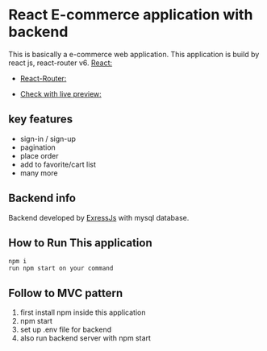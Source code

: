 # React E-commerce application with backend

This is basically a e-commerce web application.
This application is build by react js, react-router v6.
[React:](https://react.dev/)

-   [React-Router:](https://reactrouter.com/)

-   [Check with live preview:](https://e-bazars.netlify.app/)

## key features

-   sign-in / sign-up
-   pagination
-   place order
-   add to favorite/cart list
-   many more

## Backend info

Backend developed by [ExressJs](https://expressjs.com/) with mysql database.

## How to Run This application

```
npm i
run npm start on your command
```

## Follow to MVC pattern

1. first install npm inside this application
2. npm start
3. set up .env file for backend
4. also run backend server with npm start
